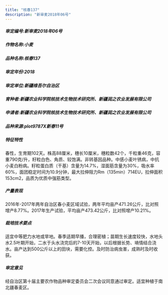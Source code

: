 ```yaml
---
title: "核春137"
description: "新审麦2018年06号"
---
```

##### 审定编号:新审麦2018年06号

##### 作物名称:小麦

##### 品种名称:核春137

##### 审定年份:2018

##### 审定单位:新疆维吾尔自治区

##### 育种者:新疆农业科学院核技术生物技术研究所、新疆润之农业发展有限公司

##### 申请者:新疆农业科学院核技术生物技术研究所、新疆润之农业发展有限公司

##### 品种来源:plot9787X新春11号

##### 特征特性
春性，生育期102天。株高88厘米，穗长10厘米，穗粒数42个，千粒重46克，容重790克/升，籽粒白色、角质、较饱满。非转基因品种。中感小麦叶锈病，中抗小麦白粉病。籽粒蛋白质（干基）含量为14.7%，湿面筋含量为30%，吸水率60%，面团稳定时间为10.9分钟，最大拉伸阻力Rm（135min）714EU，拉伸面积153cm2，品质为优质中强筋类型。

##### 产量表现
2016年-2017年两年自治区春小麦区域试验，两年平均亩产471.26公斤，比对照增产8.77%。2017年生产试验，平均亩产473.42公斤，比对照增产10.21%。

##### 栽培技术要点
适宜中等肥力水地或旱地。春季适期早播，合理密植；苗期生长速度较快，水地头水2.5叶期开始，二水于头水浇完后的7-10天开始，以后根据长势、墒情结合浇水。亩产达到500公斤以上的田块，需要化控。及时防治病虫害，成熟时及时收获。

##### 审定意见
经自治区第十届主要农作物品种审定委员会二次会议同意通过审定。适宜种植于南北疆春麦区。
